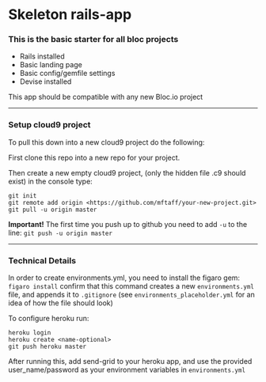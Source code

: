 # Skeleton rails-app

### This is the basic starter for all bloc projects

- Rails installed
- Basic landing page
- Basic config/gemfile settings
- Devise installed

This app should be compatible with any new Bloc.io project


---
### Setup cloud9 project
 
To pull this down into a new cloud9 project do the following:

First clone this repo into a new repo for your project.

Then create a new empty cloud9 project, (only the hidden file .c9 should exist)
in the console type:

```
git init
git remote add origin <https://github.com/mftaff/your-new-project.git> 
git pull -u origin master
```
**Important!**
The first time you push up to github you need to add `-u` to the line:
`git push -u origin master`


---
### Technical Details

In order to create environments.yml, you need to install the figaro gem: `figaro install`
confirm that this command creates a new `environments.yml` file, and appends it to `.gitignore`
(see `environments_placeholder.yml` for an idea of how the file should look)

To configure heroku run:
```
heroku login
heroku create <name-optional>
git push heroku master
```
After running this, add send-grid to your heroku app, and use the provided user_name/password as your environment variables in `environments.yml`
